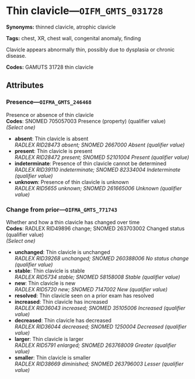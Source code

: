 # Thin clavicle—`OIFM_GMTS_031728`

**Synonyms:** thinned clavicle, atrophic clavicle

**Tags:** chest, XR, chest wall, congenital anomaly, finding

Clavicle appears abnormally thin, possibly due to dysplasia or chronic disease.

**Codes:** GAMUTS 31728 thin clavicle

## Attributes

### Presence—`OIFMA_GMTS_246468`

Presence or absence of thin clavicle  
**Codes**: SNOMED 705057003 Presence (property) (qualifier value)  
*(Select one)*

- **absent**: Thin clavicle is absent  
_RADLEX RID28473 absent; SNOMED 2667000 Absent (qualifier value)_
- **present**: Thin clavicle is present  
_RADLEX RID28472 present; SNOMED 52101004 Present (qualifier value)_
- **indeterminate**: Presence of thin clavicle cannot be determined  
_RADLEX RID39110 indeterminate; SNOMED 82334004 Indeterminate (qualifier value)_
- **unknown**: Presence of thin clavicle is unknown  
_RADLEX RID5655 unknown; SNOMED 261665006 Unknown (qualifier value)_

### Change from prior—`OIFMA_GMTS_771743`

Whether and how a thin clavicle has changed over time  
**Codes**: RADLEX RID49896 change; SNOMED 263703002 Changed status (qualifier value)  
*(Select one)*

- **unchanged**: Thin clavicle is unchanged  
_RADLEX RID39268 unchanged; SNOMED 260388006 No status change (qualifier value)_
- **stable**: Thin clavicle is stable  
_RADLEX RID5734 stable; SNOMED 58158008 Stable (qualifier value)_
- **new**: Thin clavicle is new  
_RADLEX RID5720 new; SNOMED 7147002 New (qualifier value)_
- **resolved**: Thin clavicle seen on a prior exam has resolved  
- **increased**: Thin clavicle has increased  
_RADLEX RID36043 increased; SNOMED 35105006 Increased (qualifier value)_
- **decreased**: Thin clavicle has decreased  
_RADLEX RID36044 decreased; SNOMED 1250004 Decreased (qualifier value)_
- **larger**: Thin clavicle is larger  
_RADLEX RID5791 enlarged; SNOMED 263768009 Greater (qualifier value)_
- **smaller**: Thin clavicle is smaller  
_RADLEX RID38669 diminished; SNOMED 263796003 Lesser (qualifier value)_